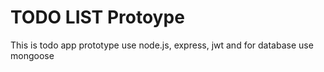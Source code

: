 # TODO LIST Protoype

This is todo app prototype use node.js, express, jwt and for database use mongoose

